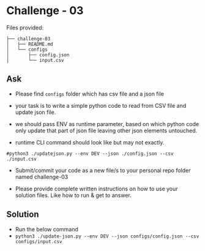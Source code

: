 # Challenge - 03

Files provided:
```
├── challenge-03
│   ├── README.md
│   └── configs
│       ├── config.json
│       └── input.csv
```


## Ask
- Please find `configs` folder which has csv file and a json file

- your task is to write a simple python code to read from CSV file and update json file.
- we should pass ENV as runtime parameter, based on which python code only update that part of json file leaving other json elements untouched.

- runtime CLI command should look like but may not exactly.
```
#python3 ./updatejson.py --env DEV --json ./config.json --csv ./input.csv
```
- Submit/commit your code as a new file/s to your personal repo folder named challenge-03

- Please provide complete written instructions on how to use your solution files. Like how to run & get to answer.

## Solution 

- Run the below command
- `python3 ./update-json.py --env DEV --json configs/config.json --csv configs/input.csv`



